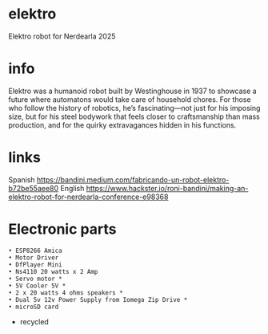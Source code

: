 # elektro
Elektro robot for Nerdearla 2025

# info
Elektro was a humanoid robot built by Westinghouse in 1937 to showcase a future where automatons would take care of household chores. For those who follow the history of robotics, he’s fascinating—not just for his imposing size, but for his steel bodywork that feels closer to craftsmanship than mass production, and for the quirky extravagances hidden in his functions.

# links
Spanish https://bandini.medium.com/fabricando-un-robot-elektro-b72be55aee80
English https://www.hackster.io/roni-bandini/making-an-elektro-robot-for-nerdearla-conference-e98368

# Electronic parts
    • ESP8266 Amica
    • Motor Driver
    • DfPlayer Mini 
    • Ns4110 20 watts x 2 Amp
    • Servo motor *
    • 5V Cooler 5V *
    • 2 x 20 watts 4 ohms speakers *
    • Dual 5v 12v Power Supply from Iomega Zip Drive *
    • microSD card
* recycled


